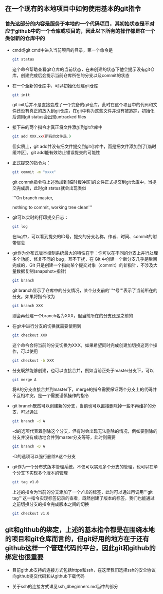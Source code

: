 ## 在一个现有的本地项目中如何使用基本的git指令
### 首先这部分的内容是服务于本地的一个代码项目，其初始状态是不对应于github中的一个仓库或项目的，因此以下所有的操作都是在一个类似新的仓库中的

* cmd或git cmd中进入当前项目的目录，第一个命令是
  ```bash
  git status
  ```
  这个命令帮助查看git仓库的当前状态，在未创建的状态下他会提示没有git仓库，创建完成后会提示当前仓库所在的分支以及commit的状态

* 在一个全新的仓库中，可以初始化创建git仓库
  ```bash
  git init
  ```
  git init后并不是直接变成了一个完备的git仓库，此时在这个项目中的代码和文件还没有真正的放入到git仓库，在git中称为这些文件并没有被追踪，初始化后调用git status会出现untracked files

* 接下来的两个指令才真正将文件添加到git仓库中
  ```bash
  git add XXX.xx(所有的文件是.)
  ```
  但实质上，git add并没有把文件提交到git仓库中，而是把文件添加到了[临时缓冲区]，git add能有效防止错误提交的可能性

* 正式提交的指令为：
  ```bash
  git commit -m "xxxx"
  ```
  git commit指令将上述添加到[临时缓冲区]的文件正式提交到git仓库中，当提交完成后，此时git status就会出现类似
  
  '''On branch master,
  
  nothing to commit, working tree clean'''

* git可以实时的打印提交日志：
  ```bash
  git log
  ```
  在log中，可以看到提交的ID号，提交的分支名称，作者、时间、commit的附带信息

* git作为分布式版本控制系统最大的特性在于：你可以在不同的分支上并行处理多个功能、修复不同的 bug，互不干扰，在 Git 中创建一个新分支几乎是瞬间完成的，Git 只是创建一个指向某个提交对象（commit）的新指针，不涉及大量数据复制(snapshot+指针)
  ```bash
  git branch
  ```
  git branch显示了仓库中的分支情况，某个分支前的'''*号'''表示了当前所在的分支，如果将指令改为
  ```bash
  git branch XXX
  ```
  则会再创建一个branch名为XXX，但当前所在的分支还是之前的

* 在git中进行分支的切换就需要使用到
  ```bash
  git checkout XXX
  ```
  这个命令会将当前的分支切换为XXX，如果希望同时完成创建加切换这两个操作，可以使用
  ```bash
  git checkout -b XXX
  ```
* 分支既然能够创建，也可以直接合并，例如当前正处于master分支下，可以
  ```bash
  git merge A
  ```
  将A的分支直接合并到master下，merge的指令需要保证两个分支上的代码并不互相冲突，是一个需要谨慎操作的指令

* git branch既然可以创建新的分支，当前也可以直接删除掉一些不再维护的分支，可以通过
  ```bash
  git branch -d A
  ```
  -d的选项代表着删除这个分支，但有时会出现无法删除的情况，例如要删除的分支并没有成功地合并到master分支等等，此时则需要
  ```bash
  git branch -D A
  ```
  -D的选项可以强行删除A这个分支

* git作为一个分布式版本管理系统，不仅可以实现多个分支的管理，也可以在单个分支下实现多个版本的管理
  ```bash
  git tag v1.0
  ```
  上述的指令为当前的分支添加了一个v1.0的标签，此时可以通过再调用'''git tag'''这一指令实现标签记录的查看，既然创建了版本的标签，我们也能通过之前切换分支的指令完成版本之间的切换
  ```bash
  git checkout v1.0
  ```
## git和github的绑定，上述的基本指令都是在围绕本地的项目和git仓库而言的，但git好用的地方在于还有github这样一个管理代码的平台，因此git和github的绑定也很重要

* 目前github支持的连接方式包括https和ssh，在这里我们选择ssh的安全协议向github提交代码和从github下载代码

* 关于ssh的连接方式详见ssh_4beginners.md当中的部分
